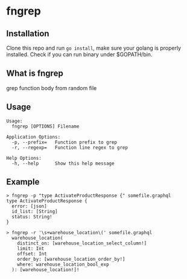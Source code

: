 # fngrep
## Installation
Clone this repo and run `go install`, make sure your golang is properly installed. Check if you can run binary under $GOPATH/bin.

## What is fngrep
grep function body from random file

## Usage
```
Usage:
  fngrep [OPTIONS] Filename

Application Options:
  -p, --prefix=   Function prefix to grep
  -r, --regexp=   Function line regex to grep

Help Options:
  -h, --help      Show this help message
```

## Example
```
> fngrep -p "type ActivateProductResponse {" somefile.graphql
type ActivateProductResponse {
  error: [json]
  id_list: [String]
  status: String!
}

> fngrep -r '\s+warehouse_location\(' somefile.graphql
  warehouse_location(
    distinct_on: [warehouse_location_select_column!]
    limit: Int
    offset: Int
    order_by: [warehouse_location_order_by!]
    where: warehouse_location_bool_exp
  ): [warehouse_location!]!
```
